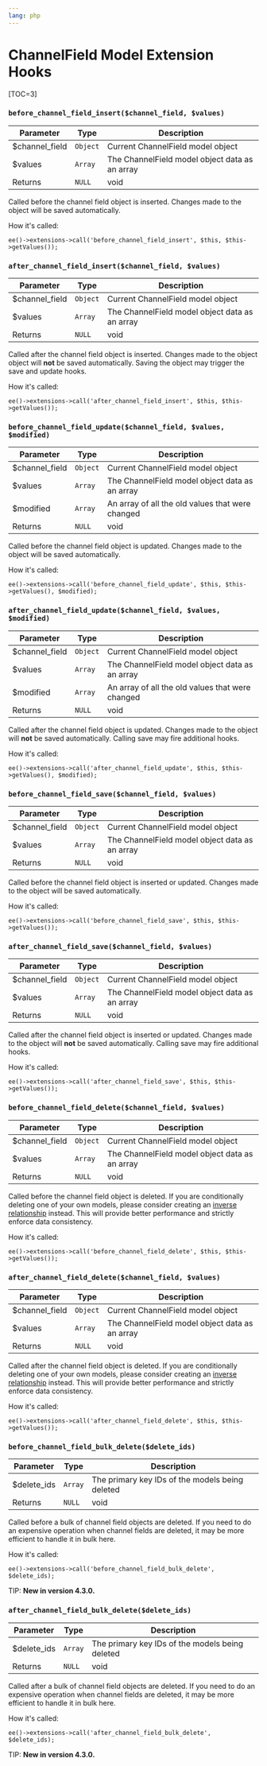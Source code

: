 ```yaml
---
lang: php
---
```


<!--
    This source file is part of the open source project
    ExpressionEngine User Guide (https://github.com/ExpressionEngine/ExpressionEngine-User-Guide)

    @link      https://expressionengine.com/
    @copyright Copyright (c) 2003-2020, Packet Tide, LLC (https://packettide.com)
    @license   https://expressionengine.com/license Licensed under Apache License, Version 2.0
-->

# ChannelField Model Extension Hooks

[TOC=3]

### `before_channel_field_insert($channel_field, $values)`

| Parameter       | Type     | Description                                    |
| --------------- | -------- | ---------------------------------------------- |
| \$channel_field | `Object` | Current ChannelField model object              |
| \$values        | `Array`  | The ChannelField model object data as an array |
| Returns         | `NULL`   | void                                           |

Called before the channel field object is inserted. Changes made to the object will be saved automatically.

How it's called:

    ee()->extensions->call('before_channel_field_insert', $this, $this->getValues());

### `after_channel_field_insert($channel_field, $values)`

| Parameter       | Type     | Description                                    |
| --------------- | -------- | ---------------------------------------------- |
| \$channel_field | `Object` | Current ChannelField model object              |
| \$values        | `Array`  | The ChannelField model object data as an array |
| Returns         | `NULL`   | void                                           |

Called after the channel field object is inserted. Changes made to the object object will **not** be saved automatically. Saving the object may trigger the save and update hooks.

How it's called:

    ee()->extensions->call('after_channel_field_insert', $this, $this->getValues());

### `before_channel_field_update($channel_field, $values, $modified)`

| Parameter       | Type     | Description                                      |
| --------------- | -------- | ------------------------------------------------ |
| \$channel_field | `Object` | Current ChannelField model object                |
| \$values        | `Array`  | The ChannelField model object data as an array   |
| \$modified      | `Array`  | An array of all the old values that were changed |
| Returns         | `NULL`   | void                                             |

Called before the channel field object is updated. Changes made to the object will be saved automatically.

How it's called:

    ee()->extensions->call('before_channel_field_update', $this, $this->getValues(), $modified);

### `after_channel_field_update($channel_field, $values, $modified)`

| Parameter       | Type     | Description                                      |
| --------------- | -------- | ------------------------------------------------ |
| \$channel_field | `Object` | Current ChannelField model object                |
| \$values        | `Array`  | The ChannelField model object data as an array   |
| \$modified      | `Array`  | An array of all the old values that were changed |
| Returns         | `NULL`   | void                                             |

Called after the channel field object is updated. Changes made to the object will **not** be saved automatically. Calling save may fire additional hooks.

How it's called:

    ee()->extensions->call('after_channel_field_update', $this, $this->getValues(), $modified);

### `before_channel_field_save($channel_field, $values)`

| Parameter       | Type     | Description                                    |
| --------------- | -------- | ---------------------------------------------- |
| \$channel_field | `Object` | Current ChannelField model object              |
| \$values        | `Array`  | The ChannelField model object data as an array |
| Returns         | `NULL`   | void                                           |

Called before the channel field object is inserted or updated. Changes made to the object will be saved automatically.

How it's called:

    ee()->extensions->call('before_channel_field_save', $this, $this->getValues());

### `after_channel_field_save($channel_field, $values)`

| Parameter       | Type     | Description                                    |
| --------------- | -------- | ---------------------------------------------- |
| \$channel_field | `Object` | Current ChannelField model object              |
| \$values        | `Array`  | The ChannelField model object data as an array |
| Returns         | `NULL`   | void                                           |

Called after the channel field object is inserted or updated. Changes made to the object will **not** be saved automatically. Calling save may fire additional hooks.

How it's called:

    ee()->extensions->call('after_channel_field_save', $this, $this->getValues());

### `before_channel_field_delete($channel_field, $values)`

| Parameter       | Type     | Description                                    |
| --------------- | -------- | ---------------------------------------------- |
| \$channel_field | `Object` | Current ChannelField model object              |
| \$values        | `Array`  | The ChannelField model object data as an array |
| Returns         | `NULL`   | void                                           |

Called before the channel field object is deleted. If you are conditionally deleting one of your own models, please consider creating an [inverse relationship](development/services/model/relating-models.md#inverse-relationships) instead. This will provide better performance and strictly enforce data consistency.

How it's called:

    ee()->extensions->call('before_channel_field_delete', $this, $this->getValues());

### `after_channel_field_delete($channel_field, $values)`

| Parameter       | Type     | Description                                    |
| --------------- | -------- | ---------------------------------------------- |
| \$channel_field | `Object` | Current ChannelField model object              |
| \$values        | `Array`  | The ChannelField model object data as an array |
| Returns         | `NULL`   | void                                           |

Called after the channel field object is deleted. If you are conditionally deleting one of your own models, please consider creating an [inverse relationship](development/services/model/relating-models.md#inverse-relationships) instead. This will provide better performance and strictly enforce data consistency.

How it's called:

    ee()->extensions->call('after_channel_field_delete', $this, $this->getValues());

### `before_channel_field_bulk_delete($delete_ids)`

| Parameter    | Type    | Description                                     |
| ------------ | ------- | ----------------------------------------------- |
| \$delete_ids | `Array` | The primary key IDs of the models being deleted |
| Returns      | `NULL`  | void                                            |

Called before a bulk of channel field objects are deleted. If you need to do an expensive operation when channel fields are deleted, it may be more efficient to handle it in bulk here.

How it's called:

    ee()->extensions->call('before_channel_field_bulk_delete', $delete_ids);

TIP: **New in version 4.3.0.**

### `after_channel_field_bulk_delete($delete_ids)`

| Parameter    | Type    | Description                                     |
| ------------ | ------- | ----------------------------------------------- |
| \$delete_ids | `Array` | The primary key IDs of the models being deleted |
| Returns      | `NULL`  | void                                            |

Called after a bulk of channel field objects are deleted. If you need to do an expensive operation when channel fields are deleted, it may be more efficient to handle it in bulk here.

How it's called:

    ee()->extensions->call('after_channel_field_bulk_delete', $delete_ids);

TIP: **New in version 4.3.0.**
